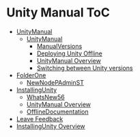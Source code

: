 Unity Manual ToC
================
 - [UnityManual]()
	 - [UnityManual]()
		 - [ManualVersions](ManualVersions.md)
		 - [Deploying Unity Offline](DeployingUnityOffline.md)
		 - [UnityManual Overview](UnityManual.md)
		 - [Switching between Unity versions](SwitchingDocumentationVersions.md)
 - [FolderOne]()
	 - [NewNodePAdminST](NewNodePAdminST.md)
 - [InstallingUnity]()
	 - [WhatsNew56](WhatsNew56.md)
	 - [UnityManual Overview](UnityManual_1.md)
	 - [OfflineDocumentation](OfflineDocumentation.md)
 - [Leave Feedback](LeaveFeedback.md)
 - [InstallingUnity Overview](InstallingUnity.md)

